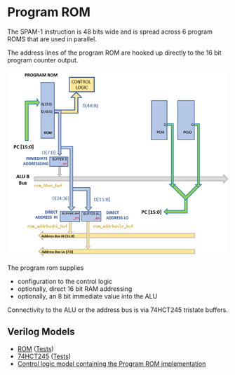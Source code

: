 # Program ROM

The SPAM-1 instruction is 48 bits wide and is spread across 6 program ROMS that are used in parallel.

The address lines of the program ROM are hooked up directly to the 16 bit  program counter output.

![Program Rom](program_rom_and_pc.png)

The program rom supplies 
- configuration to the control logic
- optionally, direct 16 bit RAM addressing 
- optionally, an 8 bit immediate value into the ALU

Connectivity to the ALU or the address bus is via 74HCT245 tristate buffers.

## Verilog Models

- [ROM](../verilog/rom/rom.v) ([Tests](../verilog/rom/test.v))
- [74HCT245](../verilog/74245/hct74245.v) ([Tests](../verilog/74245/test.v))
- [Control logic model containing the Program ROM implementation](../verilog/cpu/controler.v)
